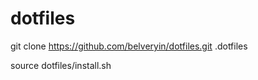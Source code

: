 # dotfiles

git clone https://github.com/belveryin/dotfiles.git .dotfiles

source dotfiles/install.sh
